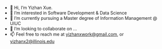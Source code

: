 - 👋 Hi, I’m Yizhan Xue.
- 👀 I’m interested in Software Development & Data Science
- 🌱 I’m currently pursuing a Master degree of Information Management @ UIUC
- 💞️ I’m looking to collaborate on ...
- 📫 Feel free to reach me at yizhanxwork@gmail.com, or yizhanx2@illinois.edu

<!---
xueyizhan/xueyizhan is a ✨ special ✨ repository because its `README.md` (this file) appears on your GitHub profile.
You can click the Preview link to take a look at your changes.
--->
